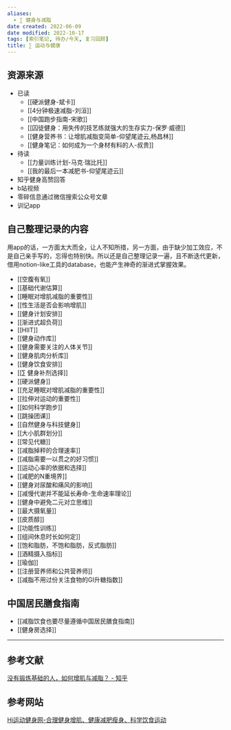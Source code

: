 ```yaml
---
aliases:
  - ∑ 健身与减脂
date created: 2022-06-09
date modified: 2022-10-17
tags: [索引笔记, 待办/今天, 复习回顾]
title: ∑ 运动与健康
---
```


## 资源来源

- 已读
	- [[硬派健身-斌卡]]
	- [[4分钟极速减脂-刘洹]]
	- [[中国跑步指南-宋歌]]
	- [[囚徒健身：用失传的技艺练就强大的生存实力-保罗·威德]]
	- [[健身营养书：让增肌减脂变简单-仰望尾迹云,杨昌林]]
	- [[健身笔记：如何成为一个身材有料的人-叔贵]]
- 待读
	- [[力量训练计划-马克·瑞比托]]
	- [[我的最后一本减肥书-仰望尾迹云]]
- 知乎健身高赞回答
- b站视频
- 零碎信息通过微信搜索公众号文章
- 训记app

## 自己整理记录的内容

用app的话，一方面太大而全，让人不知所措，另一方面，由于缺少加工效应，不是自己亲手写的，忘得也特别快。所以还是自己整理记录一遍，且不断迭代更新，借用notion-like工具的database，也能产生神奇的渐进式掌握效果。

- [[空腹有氧]]
- [[基础代谢估算]]
- [[睡眠对增肌减脂的重要性]]
- [[性生活是否会影响增肌]]
- [[健身计划安排]]
- [[渐进式超负荷]]
- [[HIIT]]
- [[健身动作库]]
- [[健身需要关注的人体关节]]
- [[健身肌肉分析库]]
- [[健身饮食安排]]
- [[∑ 健身补剂选择]]
- [[硬派健身]]
- [[充足睡眠对增肌减脂的重要性]]
- [[拉伸对运动的重要性]]
- [[如何科学跑步]]
- [[跳操团课]]
- [[自然健身与科技健身]]
- [[大小肌群划分]]
- [[常见代糖]]
- [[减脂掉秤的合理速率]]
- [[减脂需要一以贯之的好习惯]]
- [[运动心率的依据和选择]]
- [[减肥的N重境界]]
- [[健身对尿酸和痛风的影响]]
- [[减慢代谢并不能延长寿命-生命速率理论]]
- [[健身中避免二元对立思维]]
- [[最大摄氧量]]
- [[皮质醇]]
- [[功能性训练]]
- [[组间休息时长如何定]]
- [[饱和脂肪，不饱和脂肪，反式脂肪]]
- [[酒精摄入指标]]
- [[瑜伽]]
- [[注册营养师和公共营养师]]
- [[减脂不用过份关注食物的GI升糖指数]]
## 中国居民膳食指南

- [[减脂饮食也要尽量遵循中国居民膳食指南]]
- [[健身房选择]]

---

## 参考文献

[没有锻炼基础的人，如何增肌与减脂？ - 知乎](https://www.zhihu.com/question/20687290/answer/15853608?utm_campaign=&utm_medium=social&utm_oi=627815471005831168&utm_psn=1554629693437075456&utm_source=cn.ticktick.task)

## 参考网站
[Hi运动健身网-合理健身增肌、健康减肥瘦身、科学饮食运动](https://www.hiyd.com)
